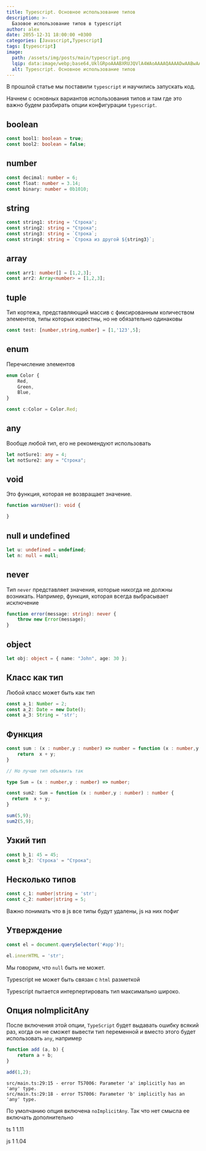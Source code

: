 ```yaml
---
title: Typescript. Основное использование типов
description: >-
  Базовое использование типов в typescript
author: alex
date: 2055-12-31 18:00:00 +0300
categories: [Javascript,Typescript]
tags: [typescript]
image:
  path: /assets/img/posts/main/typescript.png
  lqip: data:image/webp;base64,UklGRpoAAABXRUJQVlA4WAoAAAAQAAAADwAABwAAQUxQSDIAAAARL0AmbZurmr57yyIiqE8oiG0bejIYEQTgqiDA9vqnsUSI6H+oAERp2HZ65qP/VIAWAFZQOCBCAAAA8AEAnQEqEAAIAAVAfCWkAALp8sF8rgRgAP7o9FDvMCkMde9PK7euH5M1m6VWoDXf2FkP3BqV0ZYbO6NA/VFIAAAA
  alt: Typescript. Основное использование типов
---
```


В прошлой статье мы поставили `typescript` и научились запускать код.

Начнем с основных вариантов использования типов и там где это важно будем разбирать опции конфигурации `typescript`.

## boolean

````typescript
const bool1: boolean = true;
const bool2: boolean = false;
````

## number

````typescript
const decimal: number = 6;
const float: number = 3.14;
const binary: number = 0b1010;
````

## string

````typescript
const string1: string = 'Строка';
const string2: string = "Строка";
const string3: string = `Строка`;
const string4: string = `Строка из другой ${string3}`;
````

## array

````typescript
const arr1: number[] = [1,2,3];
const arr2: Array<number> = [1,2,3];
````

## tuple

Тип кортежа, представляющий массив с фиксированным количеством элементов, типы которых известны, но не обязательно одинаковы

````typescript
const test: [number,string,number] = [1,'123',5];
````

## enum

Перечисление элементов

````typescript
enum Color {
    Red,
    Green,
    Blue,
}

const c:Color = Color.Red;
````

## any

Вообще любой тип, его не рекомендуют использовать 

````typescript
let notSure1: any = 4;
let notSure2: any = "Строка";
````

## void

Это функция, которая не возвращает значение.

````typescript
function warnUser(): void {

}
````

## null и undefined

````typescript
let u: undefined = undefined;
let n: null = null;
````

## never

Тип `never` представляет значения, которые никогда не должны возникать. Например, функция, которая всегда выбрасывает исключение

````typescript
function error(message: string): never {
    throw new Error(message);
}
````

## object

````typescript
let obj: object = { name: "John", age: 30 };
````

## Класс как тип

Любой класс может быть как тип

````typescript
const a_1: Number = 2;
const a_2: Date = new Date();
const a_3: String = 'str';
````

## Функция

````typescript
const sum : (x : number,y : number) => number = function (x : number,y : number) : number {
    return  x + y;
}

// Но лучше тип объявить так

type Sum = (x : number,y : number) => number;

const sum2: Sum = function (x : number,y : number) : number {
  return  x + y;
}

sum(5,9);
sum2(5,9);
````

## Узкий тип

````typescript
const b_1: 45 = 45;
const b_2: 'Строка' = "Строка";
````

## Несколько типов

````typescript
const c_1: number|string = 'str';
const c_2: number|string = 5;
`````


Важно понимать что в js все типы будут удалены, js на них пофиг

## Утверждение

````typescript
const el = document.querySelector('#app')!;

el.innerHTML = 'str';
````
 
Мы говорим, что `null` быть не может.

Typescript не может быть связан с `html` разметкой

Typescript пытается интерпертировать тип максимально широко.





## Опция noImplicitAny

После включения этой опции, `TypeScript` будет выдавать ошибку всякий раз, когда он не сможет вывести тип переменной и вместо этого будет использовать `any`, например

````typescript
function add (a, b) {
    return a + b;
}

add(1,2);
````

````shell
src/main.ts:29:15 - error TS7006: Parameter 'a' implicitly has an 'any' type.
src/main.ts:29:18 - error TS7006: Parameter 'b' implicitly has an 'any' type.
````

По умолчанию опция включена `noImplicitAny`. Так что нет смысла ее включать дополнительно



ts
1
1.11

js
1
1.04
